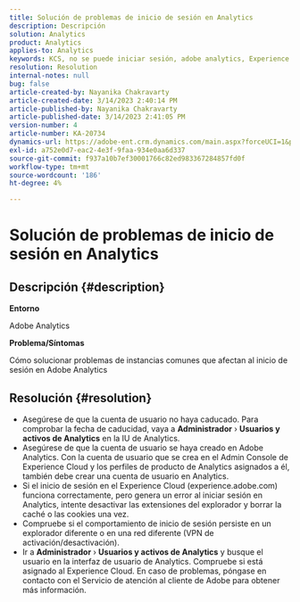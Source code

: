 ```yaml
---
title: Solución de problemas de inicio de sesión en Analytics
description: Descripción
solution: Analytics
product: Analytics
applies-to: Analytics
keywords: KCS, no se puede iniciar sesión, adobe analytics, Experience Cloud, IU de Analytics
resolution: Resolution
internal-notes: null
bug: false
article-created-by: Nayanika Chakravarty
article-created-date: 3/14/2023 2:40:14 PM
article-published-by: Nayanika Chakravarty
article-published-date: 3/14/2023 2:41:05 PM
version-number: 4
article-number: KA-20734
dynamics-url: https://adobe-ent.crm.dynamics.com/main.aspx?forceUCI=1&pagetype=entityrecord&etn=knowledgearticle&id=02314f20-76c2-ed11-83ff-6045bd006a22
exl-id: a752e0d7-eac2-4e3f-9faa-934e0aa6d337
source-git-commit: f937a10b7ef30001766c82ed983367284857fd0f
workflow-type: tm+mt
source-wordcount: '186'
ht-degree: 4%

---
```


# Solución de problemas de inicio de sesión en Analytics

## Descripción {#description}


<b>Entorno</b>

Adobe Analytics

<b>Problema/Síntomas</b>

Cómo solucionar problemas de instancias comunes que afectan al inicio de sesión en Adobe Analytics


## Resolución {#resolution}


- Asegúrese de que la cuenta de usuario no haya caducado. Para comprobar la fecha de caducidad, vaya a <b>Administrador</b> › <b>Usuarios y activos de Analytics</b> en la IU de Analytics.
- Asegúrese de que la cuenta de usuario se haya creado en Adobe Analytics. Con la cuenta de usuario que se crea en el Admin Console de Experience Cloud y los perfiles de producto de Analytics asignados a él, también debe crear una cuenta de usuario en Analytics.
- Si el inicio de sesión en el Experience Cloud (experience.adobe.com) funciona correctamente, pero genera un error al iniciar sesión en Analytics, intente desactivar las extensiones del explorador y borrar la caché o las cookies una vez.
- Compruebe si el comportamiento de inicio de sesión persiste en un explorador diferente o en una red diferente (VPN de activación/desactivación).
- Ir a <b>Administrador</b> › <b>Usuarios y activos de Analytics</b> y busque el usuario en la interfaz de usuario de Analytics. Compruebe si está asignado al Experience Cloud. En caso de problemas, póngase en contacto con el Servicio de atención al cliente de Adobe para obtener más información.
